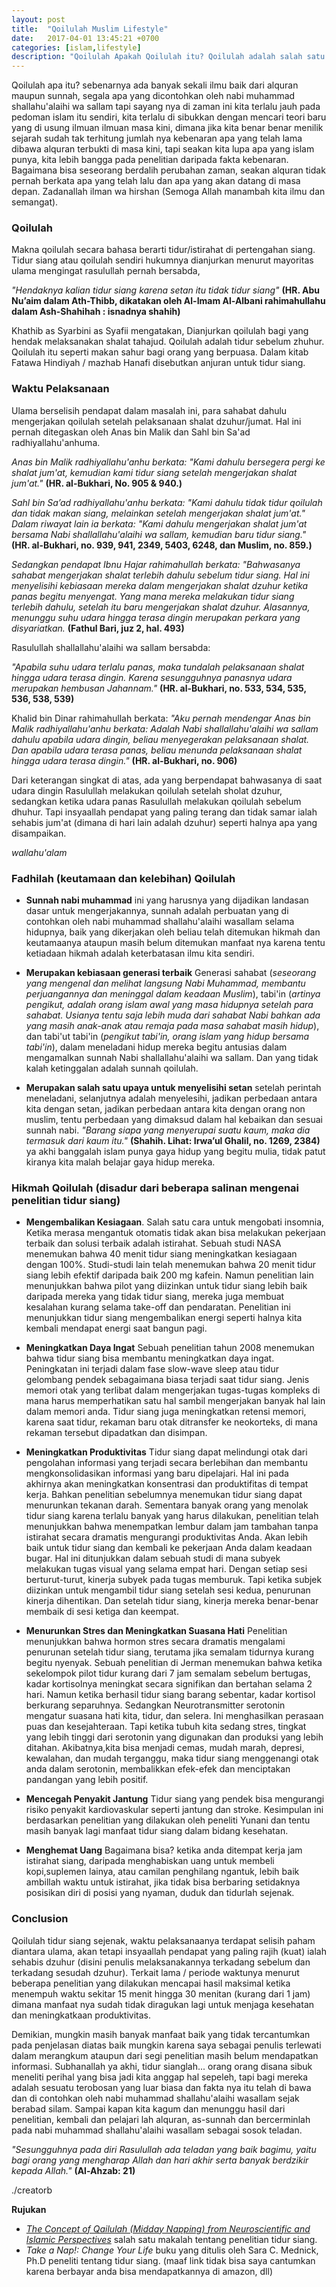 ```yaml
---
layout: post
title:  "Qoilulah Muslim Lifestyle"
date:   2017-04-01 13:45:21 +0700
categories: [islam,lifestyle]
description: "Qoilulah Apakah Qoilulah itu? Qoilulah adalah salah satu praktik budaya yang baik dalam islam atau bisa dikatakan gaya hidup muslim yang dicontohkan oleh nabi muhammad shallahu'alaihi wasallam sejak 1400 tahun silam."
---
```


Qoilulah apa itu? sebenarnya ada banyak sekali ilmu baik dari alquran maupun sunnah, segala apa yang dicontohkan oleh nabi muhammad shallahu'alaihi wa sallam tapi sayang nya di zaman ini kita terlalu jauh pada pedoman islam itu sendiri, kita terlalu di sibukkan dengan mencari teori baru yang di usung ilmuan ilmuan masa kini, dimana jika kita benar benar menilik sejarah sudah tak terhitung jumlah nya kebenaran apa yang telah lama dibawa alquran terbukti di masa kini, tapi seakan kita lupa apa yang islam punya, kita lebih bangga pada penelitian daripada fakta kebenaran. Bagaimana bisa seseorang berdalih perubahan zaman, seakan alquran tidak pernah berkata apa yang telah lalu dan apa yang akan datang di masa depan. Zadanallah ilman wa hirshan (Semoga Allah manambah kita ilmu dan semangat).


### Qoilulah

Makna qoilulah secara bahasa berarti tidur/istirahat di pertengahan siang. Tidur siang atau qoilulah sendiri hukumnya dianjurkan menurut mayoritas ulama mengingat rasulullah pernah bersabda, 

*"Hendaknya kalian tidur siang karena setan itu tidak tidur siang"* **(HR. Abu Nu’aim dalam Ath-Thibb, dikatakan oleh Al-Imam Al-Albani rahimahullahu dalam Ash-Shahihah : isnadnya shahih)**

Khathib as Syarbini as Syafii mengatakan, Dianjurkan qoilulah bagi yang hendak melaksanakan shalat tahajud. Qoilulah adalah tidur sebelum zhuhur. Qoilulah itu seperti makan sahur bagi orang yang berpuasa. Dalam kitab Fatawa Hindiyah / mazhab Hanafi disebutkan anjuran untuk tidur siang.


### Waktu Pelaksanaan

Ulama berselisih pendapat dalam masalah ini, para sahabat dahulu mengerjakan qoilulah setelah pelaksanaan shalat dzuhur/jumat. Hal ini pernah ditegaskan oleh Anas bin Malik dan Sahl bin Sa'ad radhiyallahu'anhuma.

*Anas bin Malik radhiyallahu'anhu berkata: "Kami dahulu bersegera pergi ke shalat jum'at, kemudian kami tidur siang setelah mengerjakan shalat jum'at."* **(HR. al-Bukhari, No. 905 & 940.)**

*Sahl bin Sa’ad radhiyallahu'anhu berkata: "Kami dahulu tidak tidur qoilulah dan tidak makan siang, melainkan setelah mengerjakan shalat jum'at." Dalam riwayat lain ia berkata: "Kami dahulu mengerjakan shalat jum'at bersama Nabi shallallahu'alaihi wa sallam, kemudian baru tidur siang."* **(HR. al-Bukhari, no. 939, 941, 2349, 5403, 6248, dan Muslim, no. 859.)**

*Sedangkan pendapat Ibnu Hajar rahimahullah berkata: "Bahwasanya sahabat mengerjakan shalat terlebih dahulu sebelum tidur siang. Hal ini menyelisihi kebiasaan mereka dalam mengerjakan shalat dzuhur ketika panas begitu menyengat. Yang mana mereka melakukan tidur siang terlebih dahulu, setelah itu baru mengerjakan shalat dzuhur. Alasannya, menunggu suhu udara hingga terasa dingin merupakan perkara yang disyariatkan.* **(Fathul Bari, juz 2, hal. 493)**

Rasulullah shallallahu'alaihi wa sallam bersabda:

*"Apabila suhu udara terlalu panas, maka tundalah pelaksanaan shalat hingga udara terasa dingin. Karena sesungguhnya panasnya udara merupakan hembusan Jahannam."* **(HR. al-Bukhari, no. 533, 534, 535, 536, 538, 539)**

Khalid bin Dinar rahimahullah berkata: *"Aku pernah mendengar Anas bin Malik radhiyallahu'anhu berkata: Adalah Nabi shallallahu'alaihi wa sallam dahulu apabila udara dingin, beliau menyegerakan pelaksanaan shalat. Dan apabila udara terasa panas, beliau menunda pelaksanaan shalat hingga udara terasa dingin."* **(HR. al-Bukhari, no. 906)**

Dari keterangan singkat di atas, ada yang berpendapat bahwasanya di saat udara dingin Rasulullah melakukan qoilulah setelah sholat dzuhur, sedangkan ketika udara panas Rasulullah melakukan qoilulah sebelum dhuhur. Tapi insyaallah pendapat yang paling terang dan tidak samar ialah sehabis jum'at (dimana di hari lain adalah dzuhur) seperti halnya apa yang disampaikan.

*wallahu'alam*


### Fadhilah (keutamaan dan kelebihan) Qoilulah

- **Sunnah nabi muhammad** ini yang harusnya yang dijadikan landasan dasar untuk mengerjakannya, sunnah adalah perbuatan yang di contohkan oleh nabi muhammad shallahu'alaihi wasallam selama hidupnya, baik yang dikerjakan oleh beliau telah ditemukan hikmah dan keutamaanya ataupun masih belum ditemukan manfaat nya karena tentu ketiadaan hikmah adalah keterbatasan ilmu kita sendiri.

- **Merupakan kebiasaan generasi terbaik** Generasi sahabat (*seseorang yang mengenal dan melihat langsung Nabi Muhammad, membantu perjuangannya dan meninggal dalam keadaan Muslim*), tabi'in (*artinya pengikut, adalah orang islam awal yang masa hidupnya setelah para sahabat. Usianya tentu saja lebih muda dari sahabat Nabi bahkan ada yang masih anak-anak atau remaja pada masa sahabat masih hidup*), dan tabi'ut tabi'in (*pengikut tabi'in, orang islam yang hidup bersama tabi'in*), dalam meneladani hidup mereka begitu antusias dalam mengamalkan sunnah Nabi shallallahu'alaihi wa sallam. Dan yang tidak kalah ketinggalan adalah sunnah qoilulah.

- **Merupakan salah satu upaya untuk menyelisihi setan** setelah perintah meneladani, selanjutnya adalah menyelesihi, jadikan perbedaan antara kita dengan setan, jadikan perbedaan antara kita dengan orang non muslim, tentu perbedaan yang dimaksud dalam hal kebaikan dan sesuai sunnah nabi. *"Barang siapa yang menyerupai suatu kaum, maka dia termasuk dari kaum itu."* **(Shahih. Lihat: Irwa’ul Ghalil, no. 1269, 2384)** ya akhi banggalah  islam punya gaya hidup yang begitu mulia, tidak patut kiranya kita malah belajar gaya hidup mereka.


### Hikmah Qoilulah (disadur dari beberapa salinan mengenai penelitian tidur siang)

- **Mengembalikan Kesiagaan**. Salah satu cara untuk mengobati insomnia, Ketika merasa mengantuk otomatis tidak akan bisa melakukan pekerjaan terbaik dan solusi terbaik adalah istirahat. Sebuah studi NASA menemukan bahwa 40 menit tidur siang meningkatkan kesiagaan dengan 100%. Studi-studi lain telah menemukan bahwa 20 menit tidur siang lebih efektif daripada baik 200 mg kafein. Namun penelitian lain menunjukkan bahwa pilot yang diizinkan untuk tidur siang lebih baik daripada mereka yang tidak tidur siang, mereka juga membuat kesalahan kurang selama take-off dan pendaratan. Penelitian ini menunjukkan tidur siang mengembalikan energi seperti halnya kita kembali mendapat energi saat bangun pagi.

- **Meningkatkan Daya Ingat** Sebuah penelitian tahun 2008 menemukan bahwa tidur siang bisa membantu meningkatkan daya ingat. Peningkatan ini terjadi dalam fase slow-wave sleep atau tidur gelombang pendek sebagaimana biasa terjadi saat tidur siang. Jenis memori otak yang terlibat dalam mengerjakan tugas-tugas kompleks di mana harus memperhatikan satu hal sambil mengerjakan banyak hal lain dalam memori anda. Tidur siang juga meningkatkan retensi memori, karena saat tidur, rekaman baru otak ditransfer ke neokorteks, di mana rekaman tersebut dipadatkan dan disimpan.

- **Meningkatkan Produktivitas** Tidur siang dapat melindungi otak dari pengolahan informasi yang terjadi secara berlebihan dan membantu mengkonsolidasikan informasi yang baru dipelajari. Hal ini pada akhirnya akan meningkatkan konsentrasi dan produktifitas di tempat kerja. Bahkan penelitian sebelumnya menemukan tidur siang dapat menurunkan tekanan darah. Sementara banyak orang yang menolak tidur siang karena terlalu banyak yang harus dilakukan, penelitian telah menunjukkan bahwa menempatkan lembur dalam jam tambahan tanpa istirahat secara dramatis mengurangi produktivitas Anda. Akan lebih baik untuk tidur siang dan kembali ke pekerjaan Anda dalam keadaan bugar. Hal ini ditunjukkan dalam sebuah studi di mana subyek melakukan tugas visual yang selama empat hari. Dengan setiap sesi berturut-turut, kinerja subyek pada tugas memburuk. Tapi ketika subjek diizinkan untuk mengambil tidur siang setelah sesi kedua, penurunan kinerja dihentikan. Dan setelah tidur siang, kinerja mereka benar-benar membaik di sesi ketiga dan keempat.

- **Menurunkan Stres dan Meningkatkan Suasana Hati** Penelitian menunjukkan bahwa hormon stres secara dramatis mengalami penurunan setelah tidur siang, terutama jika semalam tidurnya kurang begitu nyenyak. Sebuah penelitian di Jerman menemukan bahwa ketika sekelompok pilot tidur kurang dari 7 jam semalam sebelum bertugas, kadar kortisolnya meningkat secara signifikan dan bertahan selama 2 hari. Namun ketika berhasil tidur siang barang sebentar, kadar kortisol berkurang separuhnya. Sedangkan Neurotransmitter serotonin mengatur suasana hati kita, tidur, dan selera. Ini menghasilkan perasaan puas dan kesejahteraan. Tapi ketika tubuh kita sedang stres, tingkat yang lebih tinggi dari serotonin yang digunakan dan produksi yang lebih ditahan. Akibatnya,kita bisa menjadi cemas, mudah marah, depresi, kewalahan, dan mudah terganggu, maka tidur siang menggenangi otak anda dalam serotonin, membalikkan efek-efek dan menciptakan pandangan yang lebih positif.

- **Mencegah Penyakit Jantung** Tidur siang yang pendek bisa mengurangi risiko penyakit kardiovaskular seperti jantung dan stroke. Kesimpulan ini berdasarkan penelitian yang dilakukan oleh peneliti Yunani dan tentu masih banyak lagi manfaat tidur siang dalam bidang kesehatan.

- **Menghemat Uang** Bagaimana bisa? ketika anda ditempat kerja jam istirahat siang, daripada menghabiskan uang untuk membeli kopi,suplemen lainya, atau camilan penghilang ngantuk, lebih baik ambillah waktu untuk istirahat, jika tidak bisa berbaring setidaknya posisikan diri di posisi yang nyaman, duduk dan tidurlah sejenak.


### Conclusion

Qoilulah tidur siang sejenak, waktu pelaksanaanya terdapat selisih paham diantara ulama, akan tetapi insyaallah pendapat yang paling rajih (kuat) ialah sehabis dzuhur (disini penulis melaksanakannya terkadang sebelum dan terkadang sesudah dzuhur). Terkait lama / periode waktunya menurut beberapa penelitian yang dilakukan mencapai hasil maksimal ketika menempuh waktu sekitar 15 menit hingga 30 menitan (kurang dari 1 jam) dimana manfaat nya sudah tidak diragukan lagi untuk menjaga kesehatan dan meningkatkaan produktivitas.

Demikian, mungkin masih banyak manfaat baik yang tidak tercantumkan pada penjelasan diatas baik mungkin karena saya sebagai penulis terlewati dalam merangkum ataupun dari segi penelitian masih belum mendapatkan informasi. Subhanallah ya akhi, tidur sianglah... orang orang disana sibuk meneliti perihal yang bisa jadi kita anggap hal sepeleh, tapi bagi mereka adalah sesuatu terobosan yang luar biasa dan fakta nya itu telah di bawa dan di contohkan oleh nabi muhammad shallahu'alaihi wasallam sejak berabad silam. Sampai kapan kita kagum dan menunggu hasil dari penelitian, kembali dan pelajari lah alquran, as-sunnah dan bercerminlah pada nabi muhammad shallahu'alaihi wasallam sebagai sosok teladan.

*"Sesungguhnya pada diri Rasulullah ada teladan yang baik bagimu, yaitu bagi orang yang mengharap Allah dan hari akhir serta banyak berdzikir kepada Allah."* **(Al-Ahzab: 21)**

./creatorb

**Rujukan**
- *[The Concept of Qailulah (Midday Napping) from Neuroscientific and Islamic Perspectives](https://www.researchgate.net/publication/280999052_The_Concept_of_Qailulah_Midday_Napping_from_Neuroscientific_and_Islamic_Perspectives)* salah satu makalah tentang penelitian tidur siang.
- *Take a Nap!: Change Your Life* buku yang ditulis oleh Sara C. Mednick, Ph.D peneliti tentang tidur siang. (maaf link tidak bisa saya cantumkan karena berbayar anda bisa mendapatkannya di amazon, dll)
